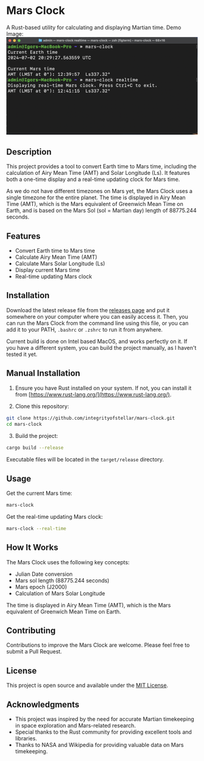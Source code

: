 # Mars Clock

A Rust-based utility for calculating and displaying Martian time.
Demo Image:
![Mars Clock](.github/assets/demo.png)
## Description

This project provides a tool to convert Earth time to Mars time, including the calculation of Airy Mean Time (AMT) and Solar Longitude (Ls). It features both a one-time display and a real-time updating clock for Mars time.

As we do not have different timezones on Mars yet, the Mars Clock uses a single timezone for the entire planet. The time is displayed in Airy Mean Time (AMT), which is the Mars equivalent of Greenwich Mean Time on Earth, and is based on the Mars Sol (sol = Martian day) length of 88775.244 seconds.

## Features

- Convert Earth time to Mars time
- Calculate Airy Mean Time (AMT)
- Calculate Mars Solar Longitude (Ls)
- Display current Mars time
- Real-time updating Mars clock

## Installation
Download the latest release file from the [releases page](https://github.com/integrityofstellar/mars-clock/releases) and put it somewhere on your computer where you can easily access it.
Then, you can run the Mars Clock from the command line using this file, or you can add it to your PATH, `.bashrc` or `.zshrc` to run it from anywhere.

Current build is done on Intel based MacOS, and works perfectly on it. If you have a different system, you can build the project manually, as I haven't tested it yet.

## Manual Installation

1. Ensure you have Rust installed on your system. If not, you can install it from [https://www.rust-lang.org/](https://www.rust-lang.org/).

2. Clone this repository:
```bash
git clone https://github.com/integrityofstellar/mars-clock.git
cd mars-clock
```

3. Build the project:
```bash
cargo build --release
```

Executable files will be located in the `target/release` directory.

## Usage
Get the current Mars time:
```bash
mars-clock
```

Get the real-time updating Mars clock:
```bash
mars-clock --real-time
```

## How It Works

The Mars Clock uses the following key concepts:

- Julian Date conversion
- Mars sol length (88775.244 seconds)
- Mars epoch (J2000)
- Calculation of Mars Solar Longitude

The time is displayed in Airy Mean Time (AMT), which is the Mars equivalent of Greenwich Mean Time on Earth.

## Contributing

Contributions to improve the Mars Clock are welcome. Please feel free to submit a Pull Request.

## License

This project is open source and available under the [MIT License](LICENSE).

## Acknowledgments

- This project was inspired by the need for accurate Martian timekeeping in space exploration and Mars-related research.
- Special thanks to the Rust community for providing excellent tools and libraries.
- Thanks to NASA and Wikipedia for providing valuable data on Mars timekeeping.
